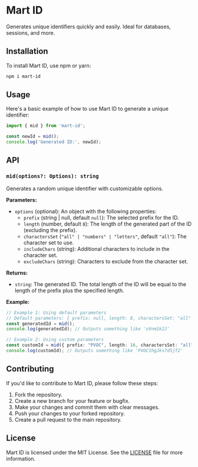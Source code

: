 # Mart ID

Generates unique identifiers quickly and easily. Ideal for databases, sessions, and more.

## Installation

To install Mart ID, use npm or yarn:

```bash
npm i mart-id
```
## Usage

Here's a basic example of how to use Mart ID to generate a unique identifier:

```typescript
import { mid } from 'mart-id';

const newId = mid();
console.log('Generated ID:', newId);
```

## API

### `mid(options?: Options): string`

Generates a random unique identifier with customizable options.

**Parameters:**

- `options` (optional): An object with the following properties:
  - `prefix` (string | null, default `null`): The selected prefix for the ID.
  - `length` (number, default `8`): The length of the generated part of the ID (excluding the prefix).
  - `charactersSet` (`"all" | "numbers" | "letters"`, default `"all"`): The character set to use.
  - `includeChars` (string): Additional characters to include in the character set.
  - `excludeChars` (string): Characters to exclude from the character set.

**Returns:**

- `string`: The generated ID. The total length of the ID will be equal to the length of the prefix plus the specified length.

**Example:**

```typescript
// Example 1: Using default parameters
// Default parameters: { prefix: null, length: 8, charactersSet: "all" }
const generatedId = mid();
console.log(generatedId); // Outputs something like 'oVnm1k2J'

// Example 2: Using custom parameters
const customId = mid({ prefix: "PVOC", length: 16, charactersSet: "all" });
console.log(customId); // Outputs something like 'PVOC1hgJks7d5jT2'
```

## Contributing

If you'd like to contribute to Mart ID, please follow these steps:

1. Fork the repository.
2. Create a new branch for your feature or bugfix.
3. Make your changes and commit them with clear messages.
4. Push your changes to your forked repository.
5. Create a pull request to the main repository.

## License

Mart ID is licensed under the MIT License. See the [LICENSE](LICENSE) file for more information.
